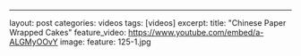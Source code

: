 ---
layout: post
categories: videos
tags: [videos]
excerpt: 
title: "Chinese Paper Wrapped Cakes"
feature_video: https://www.youtube.com/embed/a-ALGMyOOvY
image:
    feature: 125-1.jpg